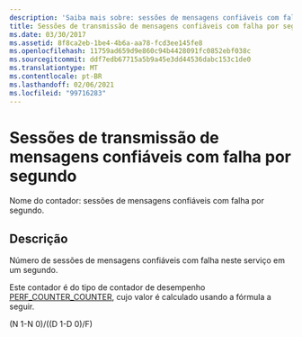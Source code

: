 ```yaml
---
description: 'Saiba mais sobre: sessões de mensagens confiáveis com falha por segundo'
title: Sessões de transmissão de mensagens confiáveis com falha por segundo
ms.date: 03/30/2017
ms.assetid: 8f8ca2eb-1be4-4b6a-aa78-fcd3ee145fe8
ms.openlocfilehash: 11759ad659d9e860c94b4428091fc0852ebf038c
ms.sourcegitcommit: ddf7edb67715a5b9a45e3dd44536dabc153c1de0
ms.translationtype: MT
ms.contentlocale: pt-BR
ms.lasthandoff: 02/06/2021
ms.locfileid: "99716283"
---
```

# <a name="reliable-messaging-sessions-faulted-per-second"></a>Sessões de transmissão de mensagens confiáveis com falha por segundo

Nome do contador: sessões de mensagens confiáveis com falha por segundo.  
  
## <a name="description"></a>Descrição  

 Número de sessões de mensagens confiáveis com falha neste serviço em um segundo.  
  
 Este contador é do tipo de contador de desempenho [PERF_COUNTER_COUNTER](/previous-versions/windows/it-pro/windows-server-2003/cc740048(v=ws.10)), cujo valor é calculado usando a fórmula a seguir.  
  
 (N 1-N 0)/((D 1-D 0)/F)

